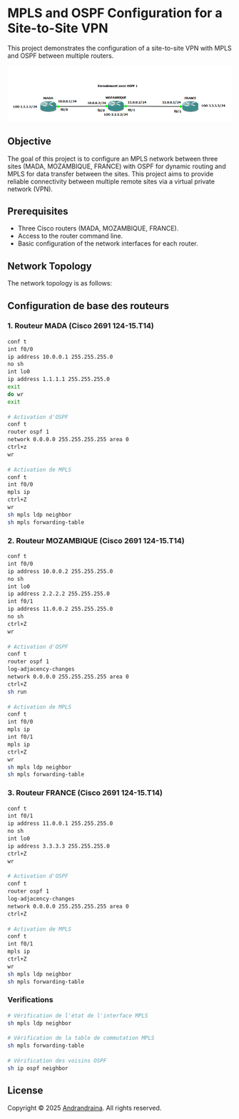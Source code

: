 # MPLS and OSPF Configuration for a Site-to-Site VPN

This project demonstrates the configuration of a site-to-site VPN with MPLS and OSPF between multiple routers.

![Architecture du réseau](./capt/arch.png)

## Objective

The goal of this project is to configure an MPLS network between three sites (MADA, MOZAMBIQUE, FRANCE) with OSPF for dynamic routing and MPLS for data transfer between the sites. This project aims to provide reliable connectivity between multiple remote sites via a virtual private network (VPN).

## Prerequisites

- Three Cisco routers (MADA, MOZAMBIQUE, FRANCE).
- Access to the router command line.
- Basic configuration of the network interfaces for each router.

## Network Topology

The network topology is as follows:

## Configuration de base des routeurs

### 1. Routeur MADA (Cisco 2691 124-15.T14)

```bash
conf t
int f0/0
ip address 10.0.0.1 255.255.255.0
no sh
int lo0
ip address 1.1.1.1 255.255.255.0
exit
do wr
exit

# Activation d'OSPF
conf t
router ospf 1
network 0.0.0.0 255.255.255.255 area 0
ctrl+z
wr

# Activation de MPLS
conf t
int f0/0
mpls ip
ctrl+Z
wr
sh mpls ldp neighbor
sh mpls forwarding-table
```

### 2. Routeur MOZAMBIQUE (Cisco 2691 124-15.T14)

```bash
conf t
int f0/0
ip address 10.0.0.2 255.255.255.0
no sh
int lo0
ip address 2.2.2.2 255.255.255.0
int f0/1
ip address 11.0.0.2 255.255.255.0
no sh
ctrl+Z
wr

# Activation d'OSPF
conf t
router ospf 1
log-adjacency-changes
network 0.0.0.0 255.255.255.255 area 0
ctrl+Z
sh run

# Activation de MPLS
conf t
int f0/0
mpls ip
int f0/1
mpls ip
ctrl+Z
wr
sh mpls ldp neighbor
sh mpls forwarding-table

```

### 3. Routeur FRANCE (Cisco 2691 124-15.T14)

```bash
conf t
int f0/1
ip address 11.0.0.1 255.255.255.0
no sh
int lo0
ip address 3.3.3.3 255.255.255.0
ctrl+Z
wr

# Activation d'OSPF
conf t
router ospf 1
log-adjacency-changes
network 0.0.0.0 255.255.255.255 area 0
ctrl+Z

# Activation de MPLS
conf t
int f0/1
mpls ip
ctrl+Z
wr
sh mpls ldp neighbor
sh mpls forwarding-table

```

### Verifications
```bash
# Vérification de l'état de l'interface MPLS
sh mpls ldp neighbor

# Vérification de la table de commutation MPLS
sh mpls forwarding-table

# Vérification des voisins OSPF
sh ip ospf neighbor
```

## License

Copyright © 2025 [Andrandraina](facebook.com/andrandraina.randrianaivo.10). All rights reserved.